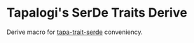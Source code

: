 # Tapalogi's SerDe Traits Derive

Derive macro for [tapa-trait-serde](../tapa-trait-serde/README.md) conveniency.
